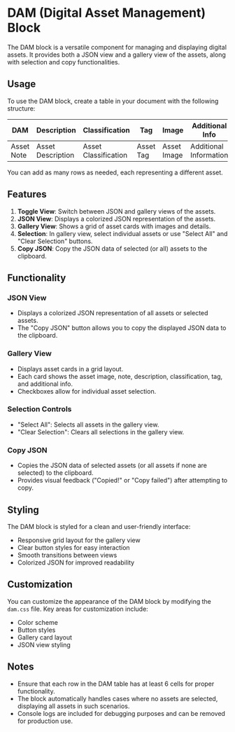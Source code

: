 # DAM (Digital Asset Management) Block

The DAM block is a versatile component for managing and displaying digital assets. It provides both a JSON view and a gallery view of the assets, along with selection and copy functionalities.

## Usage

To use the DAM block, create a table in your document with the following structure:

| DAM | Description | Classification | Tag | Image | Additional Info |
|-----|-------------|----------------|-----|-------|-----------------|
| Asset Note | Asset Description | Asset Classification | Asset Tag | Asset Image | Additional Information |

You can add as many rows as needed, each representing a different asset.

## Features

1. **Toggle View**: Switch between JSON and gallery views of the assets.
2. **JSON View**: Displays a colorized JSON representation of the assets.
3. **Gallery View**: Shows a grid of asset cards with images and details.
4. **Selection**: In gallery view, select individual assets or use "Select All" and "Clear Selection" buttons.
5. **Copy JSON**: Copy the JSON data of selected (or all) assets to the clipboard.

## Functionality

### JSON View
- Displays a colorized JSON representation of all assets or selected assets.
- The "Copy JSON" button allows you to copy the displayed JSON data to the clipboard.

### Gallery View
- Displays asset cards in a grid layout.
- Each card shows the asset image, note, description, classification, tag, and additional info.
- Checkboxes allow for individual asset selection.

### Selection Controls
- "Select All": Selects all assets in the gallery view.
- "Clear Selection": Clears all selections in the gallery view.

### Copy JSON
- Copies the JSON data of selected assets (or all assets if none are selected) to the clipboard.
- Provides visual feedback ("Copied!" or "Copy failed") after attempting to copy.

## Styling

The DAM block is styled for a clean and user-friendly interface:
- Responsive grid layout for the gallery view
- Clear button styles for easy interaction
- Smooth transitions between views
- Colorized JSON for improved readability

## Customization

You can customize the appearance of the DAM block by modifying the `dam.css` file. Key areas for customization include:
- Color scheme
- Button styles
- Gallery card layout
- JSON view styling

## Notes

- Ensure that each row in the DAM table has at least 6 cells for proper functionality.
- The block automatically handles cases where no assets are selected, displaying all assets in such scenarios.
- Console logs are included for debugging purposes and can be removed for production use.
